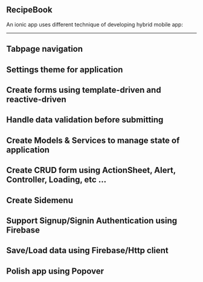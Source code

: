 ## RecipeBook
An ionic app uses different technique of developing hybrid mobile app:
_________________________________________________

## Tabpage navigation
## Settings theme for application
## Create forms using template-driven and reactive-driven
## Handle data validation before submitting
## Create Models & Services to manage state of application
## Create CRUD form using ActionSheet, Alert, Controller, Loading, etc ... 
## Create Sidemenu
## Support Signup/Signin Authentication using Firebase
## Save/Load data using Firebase/Http client
## Polish app using Popover

